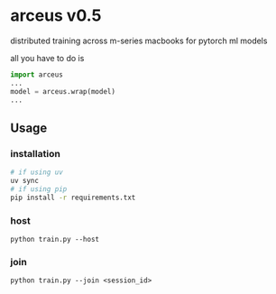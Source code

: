 # arceus v0.5

distributed training across m-series macbooks for pytorch ml models

all you have to do is 

```python
import arceus
...
model = arceus.wrap(model)
...
```

## Usage

### installation

```bash
# if using uv 
uv sync
# if using pip
pip install -r requirements.txt
```

### host

```
python train.py --host
```

### join

```
python train.py --join <session_id>
```